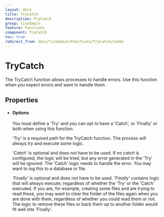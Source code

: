 ```yaml
---
layout: docs
title: TryCatch
description: TryCatch
group: linx5main
feature: Functions
component: TryCatch
toc: true
redirect_from: docs/linx5main/Functions/TryCatch/index
---
```

TryCatch
========

The TryCatch function allows processes to handle errors. Use this function when you expect errors and want to handle them.

Properties
----------

-  #### Options

    You must define a 'Try' and you can opt to have a 'Catch', or 'Finally' or both when using this function.

    *'Try'* is a required path for the TryCatch function. The process
    will always *try* and execute some logic.

    *'Catch'* is optional and does not have to be used. If no *catch* is
    configured, the logic will be tried, but any error generated in the
    'Try' will be ignored. The 'Catch' logic needs to handle the error.
    You may want to log this to a database or file.

    *'Finally'* is optional and does not have to be used. *'Finally'*
    contains logic that will always execute, regardless of whether the
    'Try' or the 'Catch' executed. If you are, for example, creating some files and
    are trying to read these, you may want to clear the folder of the
    files again when you are done with them, regardless of whether you could read them or not. The
    logic to remove these files or back them up to another folder would fit well into 'Finally'.
